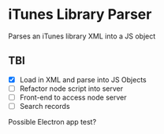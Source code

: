 # iTunes Library Parser
Parses an iTunes library XML into a JS object

## TBI ##
- [x] Load in XML and parse into JS Objects
- [ ] Refactor node script into server
- [ ] Front-end to access node server
- [ ] Search records

Possible Electron app test?
